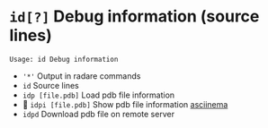 <!-- TITLE: id -->

#  `id[?]` Debug information (source lines)


```text
Usage: id Debug information
```


- `'*'` Output in radare commands
- `id` Source lines
- `idp [file.pdb]` Load pdb file information
- 🚀 `idpi [file.pdb]` Show pdb file information [asciinema](https://asciinema.org/a/BOQUwqIJO497zhFDY037uNf6W)
- `idpd` Download pdb file on remote server

<p hidden>id idp idpi idpd</p>